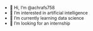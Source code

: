 - 👋 Hi, I’m @achrafs758
- 👀 I’m interested in artificial intelligence
- 🌱 I’m currently learning data science
- 💞️ I’m looking for an internship


<!---
achrafs758/achrafs758 is a ✨ special ✨ repository because its `README.md` (this file) appears on your GitHub profile.
You can click the Preview link to take a look at your changes.
--->
